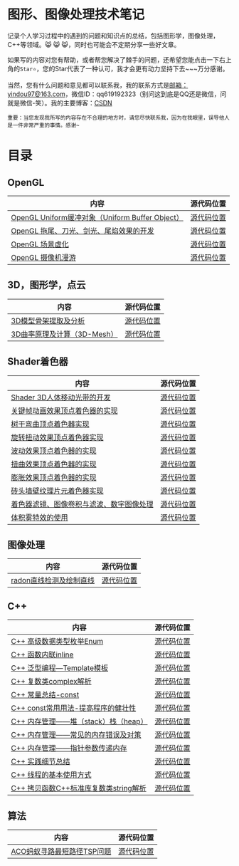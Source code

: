 # 图形、图像处理技术笔记

记录个人学习过程中的遇到的问题和知识点的总结，包括图形学，图像处理，C++等领域。:smile_cat: :smile_cat: :smile_cat:，同时也可能会不定期分享一些好文章。

如果写的内容对您有帮助，或者帮您解决了棘手的问题，还希望您能点击一下右上角的``Star⭐️``，您的Star代表了一种认可，我才会更有动力坚持下去~~~万分感谢。

当然，您有什么问题和意见都可以联系我，我的联系方式是[邮箱：yindou97@163.com](mailto:yindou97@163.com)，微信ID：qq619192323（别问这到底是QQ还是微信，问就是微信-笑）。我的主要博客：[CSDN](https://blog.csdn.net/ModestBean)

``重要：当您发现我所写的内容存在不合理的地方时，请您尽快联系我，因为在我眼里，误导他人是一件非常严重的事情。感谢~``

# 目录

## OpenGL

内容 | 源代码位置 |  
-|-|
[OpenGL Uniform缓冲对象（Uniform Buffer Object）](https://blog.csdn.net/ModestBean/article/details/79130517)  | [源代码位置](https://github.com/ModestBean/opengles-uniform-buffer) |
[OpenGL 拖尾、刀光、剑光、尾焰效果的开发](https://blog.csdn.net/ModestBean/article/details/79245439) | [源代码位置](https://github.com/ModestBean/streak) | 
[OpenGL 场景虚化](https://blog.csdn.net/ModestBean/article/details/79512208) | [源代码位置](https://github.com/ModestBean/blur-scene-gaussian--3d) |
[OpenGL 摄像机漫游](https://blog.csdn.net/ModestBean/article/details/79130876) | [源代码位置](https://github.com/ModestBean/opengl-example/tree/master/CameraRoam) |


## 3D，图形学，点云

内容 | 源代码位置 |  
-|-|
[3D模型骨架提取及分析](https://blog.csdn.net/ModestBean/article/details/89632272) | [源代码位置](https://github.com/ModestBean/algorithm/tree/master/3D-skeleton) |
[3D曲率原理及计算（3D-Mesh）](https://blog.csdn.net/ModestBean/article/details/89438082) | [源代码位置](https://github.com/ModestBean/algorithm/tree/master/3D-PLY)|


## Shader着色器

内容 | 源代码位置 |  
-|-|
[Shader 3D人体移动光带的开发](https://blog.csdn.net/ModestBean/article/details/89632272) | [源代码位置](https://github.com/ModestBean/shader) |
[关键帧动画效果顶点着色器的实现](https://blog.csdn.net/ModestBean/article/details/79152173)| [源代码位置](https://github.com/ModestBean/shader) |
[树干弯曲顶点着色器实现](https://blog.csdn.net/ModestBean/article/details/79151382) | [源代码位置](https://github.com/ModestBean/shader) |
[旋转扭动效果顶点着色器实现](https://blog.csdn.net/ModestBean/article/details/79141241) | [源代码位置](https://github.com/ModestBean/shader) |
[波动效果顶点着色器的实现](https://blog.csdn.net/ModestBean/article/details/79139315) | [源代码位置](https://github.com/ModestBean/shader) |
[扭曲效果顶点着色器的实现](https://blog.csdn.net/ModestBean/article/details/79171289) | [源代码位置](https://github.com/ModestBean/shader) |
[膨胀效果顶点着色器的实现](https://blog.csdn.net/ModestBean/article/details/79171410) | [源代码位置](https://github.com/ModestBean/shader) |
[砖头墙壁纹理片元着色器实现](https://blog.csdn.net/ModestBean/article/details/79187023) | [源代码位置](https://github.com/ModestBean/shader) |
[着色器滤镜、图像卷积与滤波、数字图像处理](https://blog.csdn.net/ModestBean/article/details/79192901)| [源代码位置](https://github.com/ModestBean/shader) |
[体积雾特效的使用](https://blog.csdn.net/ModestBean/article/details/79251244)| [源代码位置](https://github.com/ModestBean/shader) |

## 图像处理

内容 | 源代码位置 |  
-|-|
[radon直线检测及绘制直线](https://blog.csdn.net/ModestBean/article/details/89632272) | [源代码位置](https://github.com/ModestBean/algorithm/tree/master/image-processing) |


## C++

内容 | 源代码位置 |  
-|-|
[C++ 高级数据类型枚举Enum](https://blog.csdn.net/ModestBean/article/details/79173704) | [源代码位置](https://github.com/ModestBean/c-code) |
[C++ 函数内联inline](https://blog.csdn.net/ModestBean/article/details/79178943) | [源代码位置](https://github.com/ModestBean/c-code) | 
[C++ 泛型编程—Template模板](https://blog.csdn.net/ModestBean/article/details/79562998) | [源代码位置](https://github.com/ModestBean/c-code) |
[C++ 复数类complex解析](https://blog.csdn.net/ModestBean/article/details/79592468) | [源代码位置](https://github.com/ModestBean/c-code) |
[C++ 常量总结-const](https://blog.csdn.net/ModestBean/article/details/84995798) | [源代码位置](https://github.com/ModestBean/c-code) |
[C++ const常用用法-提高程序的健壮性](https://blog.csdn.net/ModestBean/article/details/85007434) | [源代码位置](https://github.com/ModestBean/c-code) | 
[C++ 内存管理——堆（stack）栈（heap）](https://blog.csdn.net/ModestBean/article/details/85258980) | [源代码位置](https://github.com/ModestBean/c-code) |
[C++ 内存管理——常见的内存错误及对策](https://blog.csdn.net/ModestBean/article/details/85344851)| [源代码位置](https://github.com/ModestBean/c-code) |
[C++ 内存管理——指针参数传递内存](https://blog.csdn.net/ModestBean/article/details/85375163) | [源代码位置](https://github.com/ModestBean/c-code) |
[C++ 实践细节总结](https://blog.csdn.net/ModestBean/article/details/86481072) | [源代码位置](https://github.com/ModestBean/c-code) |
[C++ 线程的基本使用方式](https://blog.csdn.net/ModestBean/article/details/90272892) | [源代码位置](https://github.com/ModestBean/c-code) |
[C++ 拷贝函数C++标准库复数类string解析](https://blog.csdn.net/ModestBean/article/details/90273092) | [源代码位置](https://github.com/ModestBean/c-code) |


## 算法

内容 | 源代码位置 |  
-|-|
[ACO蚂蚁寻路最短路径TSP问题](https://blog.csdn.net/ModestBean/article/details/101852092)| [源代码位置](https://github.com/ModestBean/algorithm/tree/master/ACO_aunt_optimal_path) |
